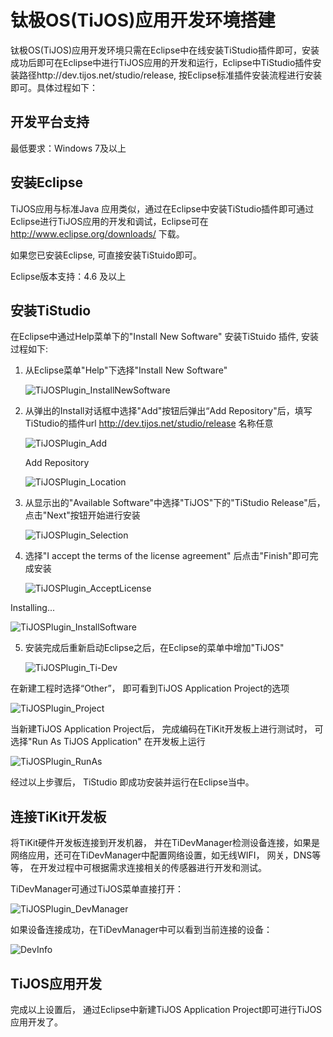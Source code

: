 # 钛极OS(TiJOS)应用开发环境搭建

钛极OS(TiJOS)应用开发环境只需在Eclipse中在线安装TiStudio插件即可，安装成功后即可在Eclipse中进行TiJOS应用的开发和运行，Eclipse中TiStudio插件安装路径http://dev.tijos.net/studio/release, 按Eclipse标准插件安装流程进行安装即可。具体过程如下：

## 开发平台支持

最低要求：Windows 7及以上

## 安装Eclipse

TiJOS应用与标准Java 应用类似，通过在Eclipse中安装TiStudio插件即可通过Eclipse进行TiJOS应用的开发和调试，Eclipse可在<http://www.eclipse.org/downloads/> 下载。

如果您已安装Eclipse, 可直接安装TiStuido即可。

Eclipse版本支持：4.6 及以上



## 安装TiStudio

在Eclipse中通过Help菜单下的"Install New Software" 安装TiStuido 插件, 安装过程如下:

1. 从Eclipse菜单"Help"下选择"Install New Software"

   ![TiJOSPlugin_InstallNewSoftware](.\img\TiJOSPlugin_InstallNewSoftware.png)

2. 从弹出的Install对话框中选择"Add"按钮后弹出“Add Repository"后，填写TiStudio的插件url http://dev.tijos.net/studio/release 名称任意

   ![TiJOSPlugin_Add](.\img\TiJOSPlugin_Add.png)

   Add Repository

   ![TiJOSPlugin_Location](.\img\TiJOSPlugin_Location.png)

3. 从显示出的"Available Software"中选择"TiJOS"下的"TiStudio Release"后， 点击"Next"按钮开始进行安装

   ![TiJOSPlugin_Selection](.\img\TiJOSPlugin_Selection.png)

4. 选择"I accept the terms of the license agreement" 后点击"Finish"即可完成安装

   ![TiJOSPlugin_AcceptLicense](.\img\TiJOSPlugin_AcceptLicense.png)

Installing...

   ![TiJOSPlugin_InstallSoftware](.\img\TiJOSPlugin_InstallSoftware.png)



5. 安装完成后重新启动Eclipse之后，在Eclipse的菜单中增加"TiJOS"

   ![TiJOSPlugin_Ti-Dev](.\img\TiJOSPlugin_Ti-Dev.png)

在新建工程时选择“Other”， 即可看到TiJOS Application Project的选项

   ![TiJOSPlugin_Project](.\img\TiJOSPlugin_Project.png)

当新建TiJOS Application Project后， 完成编码在TiKit开发板上进行测试时， 可选择"Run As  TiJOS Application" 在开发板上运行

   ![TiJOSPlugin_RunAs](.\img\TiJOSPlugin_RunAs.png)



经过以上步骤后， TiStudio 即成功安装并运行在Eclipse当中。

## 连接TiKit开发板

将TiKit硬件开发板连接到开发机器， 并在TiDevManager检测设备连接，如果是网络应用，还可在TiDevManager中配置网络设置，如无线WIFI， 网关，DNS等等， 在开发过程中可根据需求连接相关的传感器进行开发和测试。

TiDevManager可通过TiJOS菜单直接打开：

![TiJOSPlugin_DevManager](./img/TiJOSPlugin_DevManager.png)

如果设备连接成功，在TiDevManager中可以看到当前连接的设备：

![DevInfo](./img/DevInfo.png)



## TiJOS应用开发

完成以上设置后， 通过Eclipse中新建TiJOS Application Project即可进行TiJOS应用开发了。 